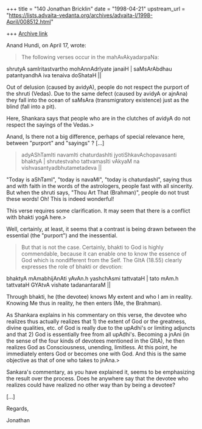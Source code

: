 +++
title = "140 Jonathan Bricklin"
date = "1998-04-21"
upstream_url = "https://lists.advaita-vedanta.org/archives/advaita-l/1998-April/008512.html"

+++
[Archive link](https://lists.advaita-vedanta.org/archives/advaita-l/1998-April/008512.html)

 Anand Hundi, on April 17, wrote:

>The following verses occur in the mahAvAkyadarpaNa:

 shrutyA samIritastvartho mohAnnAdrIyate janaiH |
 saMsArAbdhau patantyandhA iva tenaiva doShataH ||

 Out of delusion (caused by avidyA), people do not respect the
 purport of the shruti (Vedas). Due to the same defect (caused by
 avidyA or ajnAna) they fall into the ocean of saMsAra (transmigratory
 existence) just as the blind (fall into a pit).

 Here, Shankara says that people who are in the clutches of avidyA
 do not respect the sayings of the Vedas.>

Anand, Is there not a big difference, perhaps of special relevance here,
between "purport" and "sayings" ?
 [...]

 >adyAShTamIti navamIti chaturdashIti
  jyotiShkavAchopavasanti bhaktyA  |
 shrutestvaho tattvamasIti vAkyaM
 na vishvasantyadbhutametadeva    ||

 "Today is aShTamI", "today is navaMI", "today is chaturdashI",
 saying thus and with faith in the words of the astrologers, people
 fast with all sincerity. But when the shruti says, "Thou Art That
 (Brahman)", people do not trust these words! Oh! This is indeed
 wonderful!

 This verse requires some clarification. It may seem that there is
 a conflict with bhakti yogA here.>

Well, certainly, at least, it seems that a contrast is being drawn between
the essential (the "purport") and the inessential.

>But that is not the case.
 Certainly, bhakti to God is highly commendable, because it can
 enable one to know the essence of God which is nondifferent from
 the Self. The GItA (18.55) clearly expresses the role of bhakti or
 devotion:

  bhaktyA mAmabhijAnAti yAvAn.h yashchAsmi tattvataH |
  tato mAm.h tattvataH GYAtvA vishate tadanantaraM   ||

  Through bhakti, he (the devotee) knows My extent and who I am
  in reality. Knowing Me thus in reality, he then enters (Me, the
  Brahman).

   As Shankara explains in his commentary on this verse, the devotee
  who realizes thus actually realizes that 1) the extent of God or
 the greatness, divine qualities, etc. of God is really due to the
 upAdhi's or limiting adjuncts and that 2) God is essentially free
 from all upAdhi's. Becoming a jnAni (in the sense of the four kinds
 of devotees mentioned in the GItA), he then realizes God as
 Consciousness, unending, limitless.
 At this point, he immediately enters God or becomes one with God.
 And this is the same objective as that of one who takes to jnAna.>

Sankara's commentary, as you have explained it, seems to be emphasizing the
result over the process.  Does he anywhere say that the devotee who
realizes could have realized no other way than by being a devotee?

  [...]

Regards,

Jonathan

